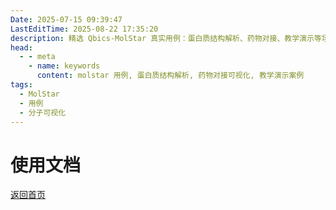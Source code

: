 ```yaml
---
Date: 2025-07-15 09:39:47
LastEditTime: 2025-08-22 17:35:20
description: 精选 Qbics-MolStar 真实用例：蛋白质结构解析、药物对接、教学演示等场景，附可直接运行的示例文件与操作指引。
head:
  - - meta
    - name: keywords
      content: molstar 用例, 蛋白质结构解析, 药物对接可视化, 教学演示案例
tags:
  - MolStar
  - 用例
  - 分子可视化
---
```


# 使用文档

[返回首页](../)
